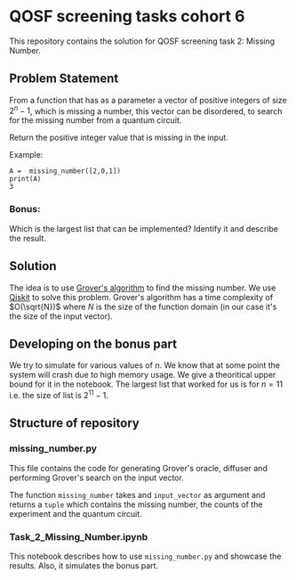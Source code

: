 # QOSF screening tasks cohort 6

This repository contains the solution for QOSF screening task 2: Missing Number.

## Problem Statement

From a function that has as a parameter a vector of positive integers of size $2^n -1$, which is missing a number, this vector can be disordered, to search for the missing number from a quantum circuit.

Return the positive integer value that is missing in the input.

Example:

```
A =  missing_number([2,0,1])
print(A)
3
```

### Bonus: 

Which is the largest list that can be implemented? Identify it and describe the result.

## Solution

The idea is to use [Grover's algorithm](https://en.wikipedia.org/wiki/Grover%27s_algorithm) to find the missing number. We use [Qiskit](https://qiskit.org/) to solve this problem. Grover's algorithm has a time complexity of $O(\sqrt{N})$ where $N$ is the size of the function domain (in our case it's the size of the input vector).

## Developing on the bonus part

We try to simulate for various values of $n$. We know that at some point the system will crash due to high memory usage. We give a theoritical upper bound for it in the notebook. The largest list that worked for us is for $n=11$ i.e. the size of list is $2^{11}-1$.

## Structure of repository

### missing_number.py
This file contains the code for generating Grover's oracle, diffuser and performing Grover's search on the input vector.

The function `missing_number` takes and `input_vector` as argument and returns a `tuple` which contains the missing number, the counts of the experiment and the quantum circuit.

### Task_2_Missing_Number.ipynb
This notebook describes how to use `missing_number.py` and showcase the results. Also, it simulates the bonus part.
